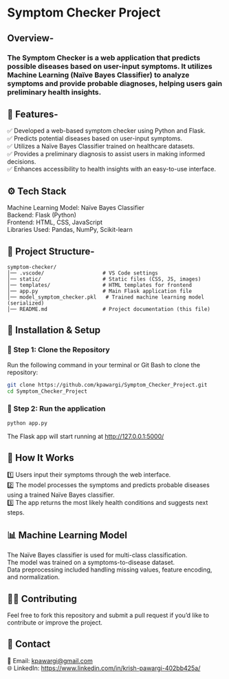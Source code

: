 # Symptom Checker Project

## Overview-
### The Symptom Checker is a web application that predicts possible diseases based on user-input symptoms. It utilizes Machine Learning (Naïve Bayes Classifier) to analyze symptoms and provide probable diagnoses, helping users gain preliminary health insights.

## 📌 Features-

✅ Developed a web-based symptom checker using Python and Flask.  
✅ Predicts potential diseases based on user-input symptoms.  
✅ Utilizes a Naïve Bayes Classifier trained on healthcare datasets.  
✅ Provides a preliminary diagnosis to assist users in making informed decisions.  
✅ Enhances accessibility to health insights with an easy-to-use interface.  

## ⚙️ Tech Stack
Machine Learning Model: Naïve Bayes Classifier  
Backend: Flask (Python)  
Frontend: HTML, CSS, JavaScript  
Libraries Used: Pandas, NumPy, Scikit-learn  

## 📂 Project Structure-
```plaintext
symptom-checker/  
│── .vscode/                   # VS Code settings
│── static/                    # Static files (CSS, JS, images)
│── templates/                 # HTML templates for frontend
│── app.py                     # Main Flask application file
│── model_symptom_checker.pkl   # Trained machine learning model (serialized)
│── README.md                  # Project documentation (this file)

```

## 🚀 Installation & Setup

### 🔹 Step 1: Clone the Repository  
Run the following command in your terminal or Git Bash to clone the repository:  
```sh
git clone https://github.com/kpawargi/Symptom_Checker_Project.git
cd Symptom_Checker_Project
```
### 🔹 Step 2: Run the application
```sh
python app.py
```
The Flask app will start running at http://127.0.0.1:5000/

## 🧠 How It Works
1️⃣ Users input their symptoms through the web interface.  
2️⃣ The model processes the symptoms and predicts probable diseases using a trained Naïve Bayes classifier.  
3️⃣ The app returns the most likely health conditions and suggests next steps.  

## 📊 Machine Learning Model
The Naïve Bayes classifier is used for multi-class classification.  
The model was trained on a symptoms-to-disease dataset.  
Data preprocessing included handling missing values, feature encoding, and normalization.  

## 👨‍💻 Contributing
Feel free to fork this repository and submit a pull request if you’d like to contribute or improve the project.

## 📩 Contact
📧 Email: kpawargi@gmail.com  
🌐 LinkedIn: https://www.linkedin.com/in/krish-pawargi-402bb425a/


